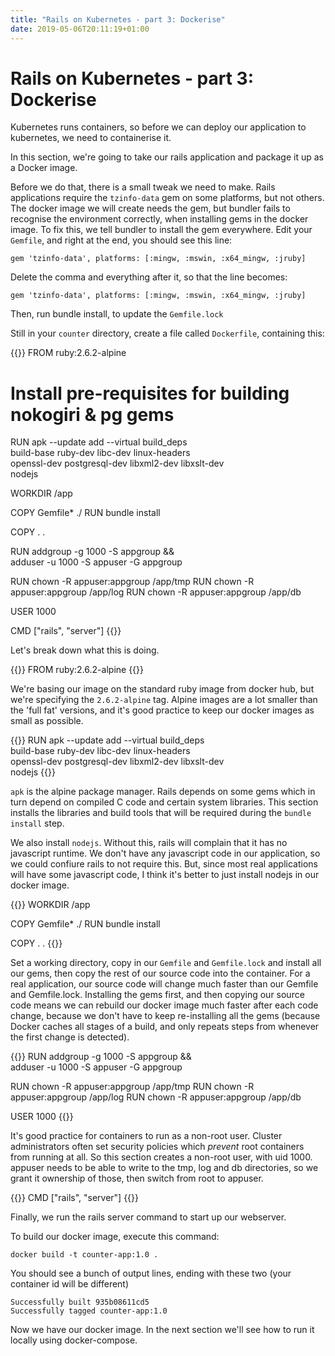 ```yaml
---
title: "Rails on Kubernetes - part 3: Dockerise"
date: 2019-05-06T20:11:19+01:00
---
```


# Rails on Kubernetes - part 3: Dockerise

Kubernetes runs containers, so before we can deploy our application to kubernetes, we need to containerise it.

In this section, we're going to take our rails application and package it up as a Docker image.

Before we do that, there is a small tweak we need to make. Rails applications require the `tzinfo-data` gem on some platforms, but not others. The docker image we will create needs the gem, but bundler fails to recognise the environment correctly, when installing gems in the docker image. To fix this, we tell bundler to install the gem everywhere. Edit your `Gemfile`, and right at the end, you should see this line:

    gem 'tzinfo-data', platforms: [:mingw, :mswin, :x64_mingw, :jruby]

Delete the comma and everything after it, so that the line becomes:

    gem 'tzinfo-data', platforms: [:mingw, :mswin, :x64_mingw, :jruby]

Then, run bundle install, to update the `Gemfile.lock`

Still in your `counter` directory, create a file called `Dockerfile`, containing this:

{{<highlight docker>}}
FROM ruby:2.6.2-alpine

# Install pre-requisites for building nokogiri & pg gems
RUN apk --update add --virtual build_deps \
    build-base ruby-dev libc-dev linux-headers \
    openssl-dev postgresql-dev libxml2-dev libxslt-dev \
    nodejs

WORKDIR /app

COPY Gemfile* ./
RUN bundle install

COPY . .

RUN addgroup -g 1000 -S appgroup && \
    adduser -u 1000 -S appuser -G appgroup

RUN chown -R appuser:appgroup /app/tmp
RUN chown -R appuser:appgroup /app/log
RUN chown -R appuser:appgroup /app/db

USER 1000

CMD ["rails", "server"]
{{</highlight>}}

Let's break down what this is doing.

{{<highlight docker>}}
FROM ruby:2.6.2-alpine
{{</highlight>}}

We're basing our image on the standard ruby image from docker hub, but we're
specifying the `2.6.2-alpine` tag. Alpine images are a lot smaller than the
'full fat' versions, and it's good practice to keep our docker images as small
as possible.

{{<highlight docker>}}
RUN apk --update add --virtual build_deps \
    build-base ruby-dev libc-dev linux-headers \
    openssl-dev postgresql-dev libxml2-dev libxslt-dev \
    nodejs
{{</highlight>}}

`apk` is the alpine package manager. Rails depends on some gems which in turn
depend on compiled C code and certain system libraries. This section installs
the libraries and build tools that will be required during the `bundle install`
step.

We also install `nodejs`. Without this, rails will complain that it has no
javascript runtime. We don't have any javascript code in our application, so we
could confiure rails to not require this. But, since most real applications
will have some javascript code, I think it's better to just install nodejs in
our docker image.

{{<highlight docker>}}
WORKDIR /app

COPY Gemfile* ./
RUN bundle install

COPY . .
{{</highlight>}}

Set a working directory, copy in our `Gemfile` and `Gemfile.lock` and install all our gems, then copy the rest of our source code into the container. For a real application, our source code will change much faster than our Gemfile and Gemfile.lock. Installing the gems first, and then copying our source code means we can rebuild our docker image much faster after each code change, because we don't have to keep re-installing all the gems (because Docker caches all stages of a build, and only repeats steps from whenever the first change is detected).

{{<highlight docker>}}
RUN addgroup -g 1000 -S appgroup && \
    adduser -u 1000 -S appuser -G appgroup

RUN chown -R appuser:appgroup /app/tmp
RUN chown -R appuser:appgroup /app/log
RUN chown -R appuser:appgroup /app/db

USER 1000
{{</highlight>}}

It's good practice for containers to run as a non-root user. Cluster administrators often set security policies which *prevent* root containers from running at all. So this section creates a non-root user, with uid 1000. appuser needs to be able to write to the tmp, log and db directories, so we grant it ownership of those, then switch from root to appuser.

{{<highlight docker>}}
CMD ["rails", "server"]
{{</highlight>}}

Finally, we run the rails server command to start up our webserver.

To build our docker image, execute this command:

    docker build -t counter-app:1.0 .

You should see a bunch of output lines, ending with these two (your container id will be different)

    Successfully built 935b08611cd5
    Successfully tagged counter-app:1.0

Now we have our docker image. In the next section we'll see how to run it locally using docker-compose.


